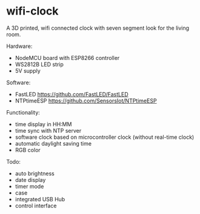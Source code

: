 # wifi-clock
A 3D printed, wifi connected clock with seven segment look for the living room.

Hardware:
- NodeMCU board with ESP8266 controller
- WS2812B LED strip
- 5V supply

Software:
- FastLED https://github.com/FastLED/FastLED
- NTPtimeESP https://github.com/SensorsIot/NTPtimeESP

Functionality:
- time display in HH:MM
- time sync with NTP server
- software clock based on microcontroller clock (without real-time clock)
- automatic daylight saving time
- RGB color

Todo:
- auto brightness
- date display
- timer mode
- case
- integrated USB Hub
- control interface
